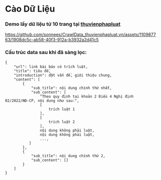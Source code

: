 # Cào Dữ Liệu

### Demo lấy dữ liệu từ 10 trang tại [thuvienphapluat](https://thuvienphapluat.vn/phap-luat/bat-dong-san)


https://github.com/sonnees/CrawlData_thuvienphapluat.vn/assets/110987763/1908dc5c-ab58-40f3-912a-b3932a2d41c5


### Cấu trúc data sau khi đã sàng lọc:
```
{
    "url": link bài báo có trích luật,
    "title": tiêu đề,
    "introduction": đặt vấn đề, giới thiệu chung,
    "content": [
        {
            "sub_title": nội dung chính thứ nhất,
            "sub_content": [
                "Theo quy định tại khoản 2 Điều 4 Nghị định 02/2022/NĐ-CP, nội dung như sau:",
                [
                    trích luật 1
                ],
                [
                    trích luật 2
                ],
                nội dung không phải luật,
                nội dung không phải luật,
                ...,
           ]
        },
        {
            "sub_title": nội dung chính thứ 2,
            "sub_content": []
        }
    ]
}
```

